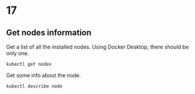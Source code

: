 # 17

## Get nodes information

Get a list of all the installed nodes. Using Docker Desktop, there should be only one.

    kubectl get nodes

Get some info about the node.

    kubectl describe node
